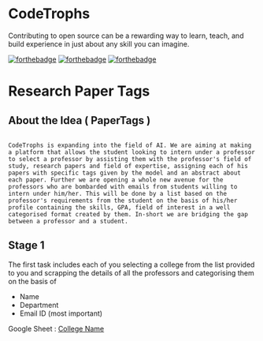 # CodeTrophs 

Contributing to open source can be a rewarding way to learn, teach, and build experience in just about any skill you can imagine.

[![forthebadge](https://forthebadge.com/images/badges/made-with-python.svg)](https://forthebadge.com)
[![forthebadge](https://forthebadge.com/images/badges/uses-git.svg)](https://forthebadge.com)
[![forthebadge](https://forthebadge.com/images/badges/makes-people-smile.svg)](https://forthebadge.com)


# Research Paper Tags

## About the Idea ( PaperTags )

```

CodeTrophs is expanding into the field of AI. We are aiming at making a platform that allows the student looking to intern under a professor to select a professor by assisting them with the professor's field of study, research papers and field of expertise, assigning each of his papers with specific tags given by the model and an abstract about each paper. Further we are opening a whole new avenue for the professors who are bombarded with emails from students willing to intern under him/her. This will be done by a list based on the professor's requirements from the student on the basis of his/her profile containing the skills, GPA, field of interest in a well categorised format created by them. In-short we are bridging the gap between a professor and a student.

```

## Stage 1

The first task includes each of you selecting a college from the list provided to you and scrapping the details of all the professors and categorising them on the basis of 

- Name
- Department 
- Email ID (most important)

Google Sheet : [College Name](https://docs.google.com/spreadsheets/d/1bI_ulwB8Tta_MR55O68sJ4b_SRF0wZEK3s8Dn3OsULQ/edit?usp=sharing)

